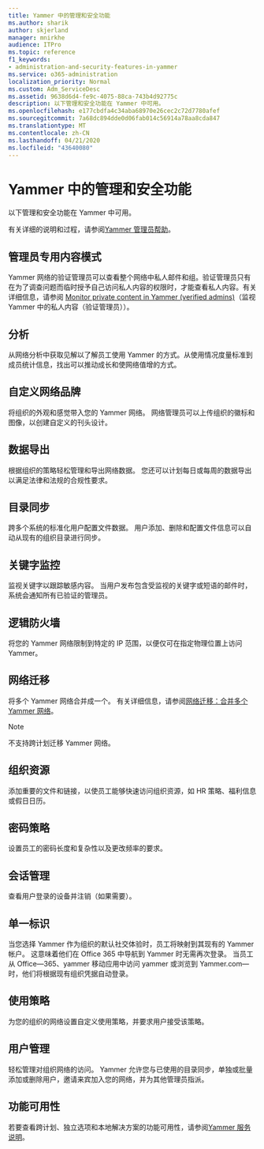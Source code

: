 ```yaml
---
title: Yammer 中的管理和安全功能
ms.author: sharik
author: skjerland
manager: mnirkhe
audience: ITPro
ms.topic: reference
f1_keywords:
- administration-and-security-features-in-yammer
ms.service: o365-administration
localization_priority: Normal
ms.custom: Adm_ServiceDesc
ms.assetid: 9638d6d4-fe9c-4075-88ca-743b4d92775c
description: 以下管理和安全功能在 Yammer 中可用。
ms.openlocfilehash: e177cbdfa4c34aba68970e26cec2c72d7780afef
ms.sourcegitcommit: 7a68dc894dde0d06fab014c56914a78aa8cda847
ms.translationtype: MT
ms.contentlocale: zh-CN
ms.lasthandoff: 04/21/2020
ms.locfileid: "43640080"
---
```

# <a name="administration-and-security-features-in-yammer"></a>Yammer 中的管理和安全功能

以下管理和安全功能在 Yammer 中可用。
  
有关详细的说明和过程，请参阅[Yammer 管理员帮助](https://go.microsoft.com/fwlink/?LinkId=869688)。

## <a name="admin-private-content-mode"></a>管理员专用内容模式

Yammer 网络的验证管理员可以查看整个网络中私人邮件和组。验证管理员只有在为了调查问题而临时授予自己访问私人内容的权限时，才能查看私人内容。有关详细信息，请参阅 [Monitor private content in Yammer (verified admins)](https://go.microsoft.com/fwlink/?LinkId=627479)（监视 Yammer 中的私人内容（验证管理员））。

## <a name="analytics"></a>分析

从网络分析中获取见解以了解员工使用 Yammer 的方式。从使用情况度量标准到成员统计信息，找出可以推动成长和使网络值增的方式。

## <a name="custom-network-branding"></a>自定义网络品牌

将组织的外观和感觉带入您的 Yammer 网络。 网络管理员可以上传组织的徽标和图像，以创建自定义的刊头设计。

## <a name="data-export"></a>数据导出

根据组织的策略轻松管理和导出网络数据。 您还可以计划每日或每周的数据导出以满足法律和法规的合规性要求。
  
## <a name="directory-synchronization"></a>目录同步

跨多个系统的标准化用户配置文件数据。 用户添加、删除和配置文件信息可以自动从现有的组织目录进行同步。

## <a name="keyword-monitoring"></a>关键字监控

监视关键字以跟踪敏感内容。 当用户发布包含受监视的关键字或短语的邮件时，系统会通知所有已验证的管理员。

## <a name="logical-firewall"></a>逻辑防火墙

将您的 Yammer 网络限制到特定的 IP 范围，以便仅可在指定物理位置上访问 Yammer。

## <a name="network-migration"></a>网络迁移

将多个 Yammer 网络合并成一个。 有关详细信息，请参阅[网络迁移：合并多个 Yammer 网络](https://go.microsoft.com/fwlink/?LinkID=617488)。
  
> [!NOTE]
> 不支持跨计划迁移 Yammer 网络。 

## <a name="organization-resources"></a>组织资源

添加重要的文件和链接，以使员工能够快速访问组织资源，如 HR 策略、福利信息或假日日历。
  
## <a name="password-policies"></a>密码策略

设置员工的密码长度和复杂性以及更改频率的要求。
  
## <a name="session-management"></a>会话管理

查看用户登录的设备并注销（如果需要）。

## <a name="single-identity"></a>单一标识

当您选择 Yammer 作为组织的默认社交体验时，员工将映射到其现有的 Yammer 帐户。 这意味着他们在 Office 365 中导航到 Yammer 时无需再次登录。 当员工从 Office&mdash;365、yammer 移动应用中访问 yammer 或浏览到 Yammer.com&mdash;时，他们将根据现有组织凭据自动登录。

## <a name="usage-policy"></a>使用策略

为您的组织的网络设置自定义使用策略，并要求用户接受该策略。

## <a name="user-management"></a>用户管理

轻松管理对组织网络的访问。 Yammer 允许您与已使用的目录同步，单独或批量添加或删除用户，邀请来宾加入您的网络，并为其他管理员指派。

## <a name="feature-availability"></a>功能可用性

若要查看跨计划、独立选项和本地解决方案的功能可用性，请参阅[Yammer 服务说明](yammer-service-description.md)。
  

